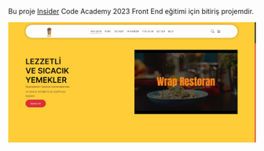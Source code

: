 Bu proje [Insider](www.kodluyoruz.org) Code Academy 2023 Front End eğitimi için bitiriş projemdir.

![](images/website.jpg)
